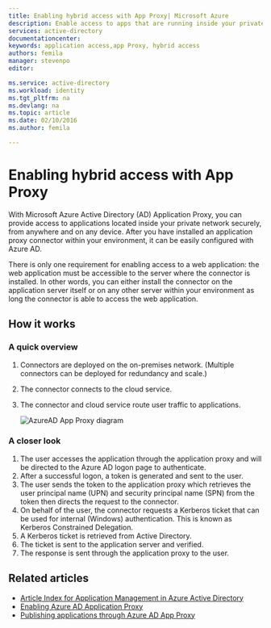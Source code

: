 ```yaml
---
title: Enabling hybrid access with App Proxy| Microsoft Azure
description: Enable access to apps that are running inside your private network from outside your network though Azure Active Directory.
services: active-directory
documentationcenter: 
keywords: application access,app Proxy, hybrid access
authors: femila
manager: stevenpo
editor: 

ms.service: active-directory
ms.workload: identity
ms.tgt_pltfrm: na
ms.devlang: na
ms.topic: article
ms.date: 02/10/2016
ms.author: femila

---
```

# Enabling hybrid access with App Proxy
With Microsoft Azure Active Directory (AD) Application Proxy, you can provide access to applications located inside your private network securely, from anywhere and on any device. After you have installed an application proxy connector within your environment, it can be easily configured with Azure AD.

There is only one requirement for enabling access to a web application: the web application must be accessible to the server where the connector is installed. In other words, you can either install the connector on the application server itself or on any other server within your environment as long the connector is able to access the web application.

## How it works
### A quick overview
1. Connectors are deployed on the on-premises network. (Multiple connectors can be deployed for redundancy and scale.)
2. The connector connects to the cloud service.
3. The connector and cloud service route user traffic to applications.

   ![AzureAD App Proxy diagram](./media/active-directory-appssoaccess-whatis/azureappproxxy.png)


### A closer look
1. The user accesses the application through the application proxy and will be directed to the Azure AD logon page to authenticate.
2. After a successful logon, a token is generated and sent to the user.
3. The user sends the token to the application proxy which retrieves the user principal name (UPN) and security principal name (SPN) from the token then directs the request to the connector.
4. On behalf of the user, the connector requests a Kerberos ticket that can be used for internal (Windows) authentication. This is known as Kerberos Constrained Delegation.
5. A Kerberos ticket is retrieved from Active Directory.
6. The ticket is sent to the application server and verified.
7. The response is sent through the application proxy to the user.

## Related articles
* [Article Index for Application Management in Azure Active Directory](active-directory-apps-index.md)
* [Enabling Azure AD Application Proxy](active-directory-application-proxy-enable.md#step-1-enable-application-proxy-in-azure-ad)
* [Publishing applications through Azure AD App Proxy](active-directory-application-proxy-publish.md)

